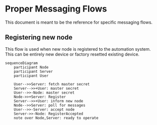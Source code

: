 # Proper Messaging Flows

This document is meant to be the reference for specific messaging flows.

## Registering new node

This flow is used when new node is registered to the automation system.
This can be entirely new device or factory resetted existing device.

```mermaid
sequenceDiagram
    participant Node
    participant Server
    participant User

    User-->>Server: fetch master secret
    Server-->>+User: master secret
    User-->>-Node: master secret
    Node->>+Server: Register
    Server-->>+User: inform new node
    Node-->>Server: poll for messages
    User-->>-Server: accept node
    Server->>-Node: RegisterAccepted
    note over Node,Server: ready to operate 
```

